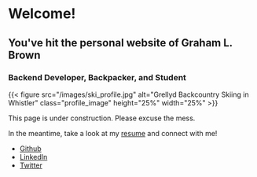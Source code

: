 # Welcome!
## You've hit the personal website of Graham L. Brown
### Backend Developer, Backpacker, and Student

{{< figure src="/images/ski_profile.jpg" alt="Grellyd Backcountry Skiing in Whistler" class="profile_image" height="25%" width="25%" >}}

This page is under construction. Please excuse the mess. 

In the meantime, take a look at my [resume](/resume) and connect with me!

 * [Github](https://github.com/grellyd)
 * [LinkedIn](https://www.linkedin.com/in/grellyd/)
 * [Twitter](https://twitter.com/grellyd/)
